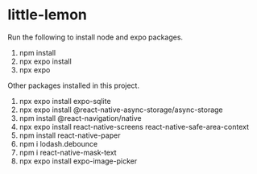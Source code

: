 # little-lemon

Run the following to install node and expo packages.
1. npm install
2. npx expo install
3. npx expo

Other packages installed in this project.
1. npx expo install expo-sqlite
2. npx expo install @react-native-async-storage/async-storage
3. npm install @react-navigation/native
4. npx expo install react-native-screens react-native-safe-area-context
5. npm install react-native-paper
6. npm i lodash.debounce
7. npm i react-native-mask-text
8. npx expo install expo-image-picker

